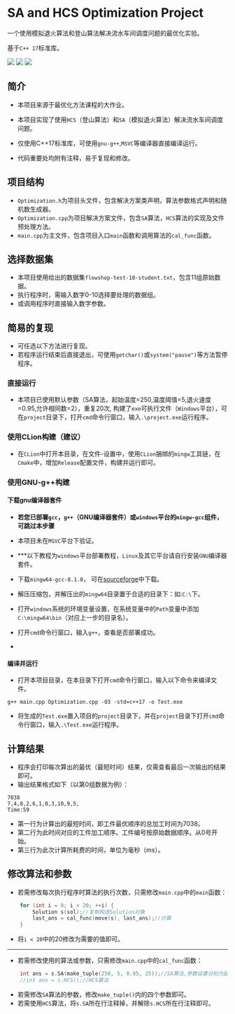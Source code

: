 # SA and HCS Optimization Project

一个使用模拟退火算法和登山算法解决流水车间调度问题的最优化实验。

基于`C++ 17`标准库。

![](https://img.shields.io/badge/author-Gaozih-%2366ccff)
![](https://img.shields.io/github/license/Gzh0821/Optimization_project)
![](https://img.shields.io/github/stars/Gzh0821/Optimization_project)


## 简介
- 本项目来源于最优化方法课程的大作业。

- 本项目实现了使用`HCS`（登山算法）和`SA`（模拟退火算法）解决流水车间调度问题。

- 仅使用C++17标准库，可使用`gnu-g++`,`MSVC`等编译器直接编译运行。

- 代码重要处均附有注释，易于复现和修改。

## 项目结构
- `Optimization.h`为项目头文件，包含解决方案类声明，算法参数格式声明和随机数生成器。
- `Optimization.cpp`为项目解决方案文件，包含`SA`算法，`HCS`算法的实现及文件预处理方法。
- `main.cpp`为主文件，包含项目入口`main`函数和调用算法的`cal_func`函数。

## 选择数据集
- 本项目使用给出的数据集`flowshop-test-10-student.txt`，包含11组原始数据。
- 执行程序时，需输入数字0-10选择要处理的数据组。
- 或调用程序时直接输入数字参数。

## 简易的复现
- 可任选以下方法进行复现。
- 若程序运行结束后直接退出，可使用`getchar()`或`system("pause")`等方法暂停程序。
### 直接运行
- 本项目已使用默认参数（SA算法，起始温度=250,温度阈值=5,退火速度=0.95,允许相同数=2），重复20次,
构建了`exe`可执行文件（`Windows`平台），可在`project`目录下，打开`cmd`命令行窗口，输入`.\project.exe`运行程序。

### 使用CLion构建（建议）
- 在`CLion`中打开本目录，在文件-设置中，使用`CLion`捆绑的`mingw`工具链，在`Cmake`中，增加`Release`配置文件，构建并运行即可。

### 使用GNU-g++构建

#### 下载gnu编译器套件
- **若您已部署`gcc`，`g++`（GNU编译器套件）或`windows`平台的`mingw-gcc`组件，可跳过本步骤**
- 本项目未在`MSVC`平台下验证。
- ***以下教程为`windows`平台部署教程，`Linux`及其它平台请自行安装`GNU`编译器套件。
- 下载`mingw64-gcc-8.1.0`，
  可在[sourceforge](https://sourceforge.net/projects/mingw-w64/files/Toolchains%20targetting%20Win64/Personal%20Builds/mingw-builds/8.1.0/threads-posix/seh/x86_64-8.1.0-release-posix-seh-rt_v6-rev0.7z/download)中下载。

- 解压压缩包，并解压出的`mingw64`目录置于合适的目录下：如:`C:\`下。
- 打开`windows`系统的环境变量设置，在系统变量中的`Path`变量中添加`C:\mingw64\bin`（对应上一步的目录名）。
- 打开`cmd`命令行窗口，输入`g++`，查看是否部署成功。
-
#### 编译并运行

- 打开本项目目录，在本目录下打开`cmd`命令行窗口，输入以下命令来编译文件。
```
g++ main.cpp Optimization.cpp -O3 -std=c++17 -o Test.exe
```
- 将生成的`Test.exe`置入项目的`project`目录下，并在`project`目录下打开`cmd`命令行窗口，输入`.\Test.exe`运行程序。

## 计算结果
- 程序会打印每次算出的最优（最短时间）结果，仅需查看最后一次输出的结果即可。
- 输出结果格式如下（以第0组数据为例）：
```
7038
7,4,8,2,6,1,0,3,10,9,5,
Time:59
```
- 第一行为计算出的最短时间，即工件最优顺序的总加工时间为7038。
- 第二行为此时间对应的工件加工顺序。工件编号按原始数据顺序。从0号开始。
- 第三行为此次计算所耗费的时间，单位为毫秒（ms）。

## 修改算法和参数
- 若需修改每次执行程序时算法的执行次数，只需修改`main.cpp`中的`main`函数：
```cpp
    for (int i = 0; i < 20; ++i) {
        Solution s(sol);//复制构造Solution对象
        last_ans = cal_func(move(s), last_ans);//计算
    }
```
- 将`i < 20`中的20修改为需要的值即可。
---------
- 若需修改使用的算法或参数，只需修改`main.cpp`中的`cal_func`函数：
```cpp
    int ans = s.SA(make_tuple(250, 5, 0.95, 25));//SA算法,参数设置分别为起始温度,温度阈值,退火速度和允许相同数
    //int ans = s.HCS();//HCS算法
```
- 若需修改`SA`算法的参数，修改`make_tuple()`内的四个参数即可。
- 若需使用`HCS`算法，将`s.SA`所在行注释掉，并解除`s.HCS`所在行注释即可。
